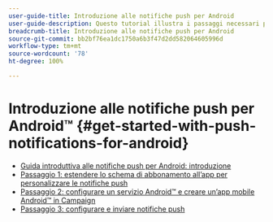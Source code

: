 ```yaml
---
user-guide-title: Introduzione alle notifiche push per Android
user-guide-description: Questo tutorial illustra i passaggi necessari per inviare notifiche push da Adobe Campaign a un’app Android.
breadcrumb-title: Introduzione alle notifiche push per Android
source-git-commit: bb2bf76ea1dc1750a6b3f47d2dd582064605996d
workflow-type: tm+mt
source-wordcount: '78'
ht-degree: 100%

---
```



# Introduzione alle notifiche push per Android™ {#get-started-with-push-notifications-for-android}

+ [Guida introduttiva alle notifiche push per Android: introduzione](/help/tutorial-get-started-with-push-notifications-for-android/introduction.md)
+ [Passaggio 1: estendere lo schema di abbonamento all’app per personalizzare le notifiche push](/help/tutorial-get-started-with-push-notifications-for-android/extend-the-app-subscription-schema.md)
+ [Passaggio 2: configurare un servizio Android™ e creare un’app mobile Android™ in Campaign](/help/tutorial-get-started-with-push-notifications-for-android/configure-an-android-service-in-campaign.md)
+ [Passaggio 3: configurare e inviare notifiche push](/help/tutorial-get-started-with-push-notifications-for-android/configure-and-send-push-notifications.md)
